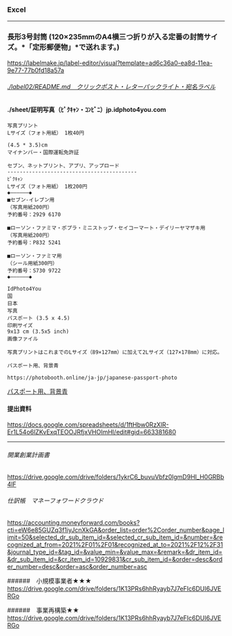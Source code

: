 ### Excel
---
### 長形3号封筒 (120×235mmのA4横三つ折りが入る定番の封筒サイズ。*「定形郵便物」*で送れます。)
https://labelmake.jp/label-editor/visual?template=ad6c36a0-ea8d-11ea-9e77-77b0fd18a57a

###### [./label02/README.md　クリックポスト・レターパックライト・宛名ラベル](https://github.com/takagotch/Excel/tree/master/label02)

#### ./sheet/証明写真（ﾋﾟｸｷｬﾝ・ｺﾝﾋﾞﾆ）jp.idphoto4you.com
```
写真プリント
Lサイズ（フォト用紙） 1枚40円

(4.5 * 3.5)cm
マイナンバー・国際運転免許証

セブン、ネットプリント、アプリ、アップロード
------------------------------------------
ﾋﾟｸｷｬﾝ
Lサイズ（フォト用紙） 1枚200円
◆――――――◆
■セブン-イレブン用
（写真用紙200円）
予約番号：2929 6170

■ローソン・ファミマ・ポプラ・ミニストップ・セイコーマート・デイリーヤマザキ用
（写真用紙200円）
予約番号：P832 5241

■ローソン・ファミマ用
（シール用紙300円）
予約番号：S730 9722
◆――――――◆
```

```
IdPhoto4You 
国
日本
写真
パスポート (3.5 x 4.5)
印刷サイズ
9x13 cm (3.5x5 inch)
画像ファイル
```
```
写真プリントはこれまでのLサイズ（89×127mm）に加えて2Lサイズ（127×178mm）に対応。

パスポート用、背景青

https://photobooth.online/ja-jp/japanese-passport-photo
```
[パスポート用、背景青](https://photobooth.online/ja-jp/japanese-passport-photo)

#### 提出資料
https://docs.google.com/spreadsheets/d/1ftHbw0RzXlR-Er1L54o6lZKvExqTEOOJRfjxVHOImHI/edit#gid=663381680

---

###### 開業創業計画書
https://drive.google.com/drive/folders/1ykrC6_buvuVbfz0lgmD9HI_H0GRBb4lF

###### 仕訳帳　マネーフォワードクラウド
https://accounting.moneyforward.com/books?cti=eW6e85GUZq3f1iyJcnXkGA&order_list=order%2Corder_number&page_limit=50&selected_dr_sub_item_id=&selected_cr_sub_item_id=&number=&recognized_at_from=2021%2F01%2F01&recognized_at_to=2021%2F12%2F31&journal_type_id=&tag_id=&value_min=&value_max=&remark=&dr_item_id=&dr_sub_item_id=&cr_item_id=10929831&cr_sub_item_id=&order=desc&order_number=desc&order=asc&order_number=asc


######　小規模事業者★★★
https://drive.google.com/drive/folders/1K13PRs6hhRyayb7J7eFIc6DUI6JVERGo

######　事業再構築★★
https://drive.google.com/drive/folders/1K13PRs6hhRyayb7J7eFIc6DUI6JVERGo




######
######
######
######
######







```
```

```
```

```
```


```
```






